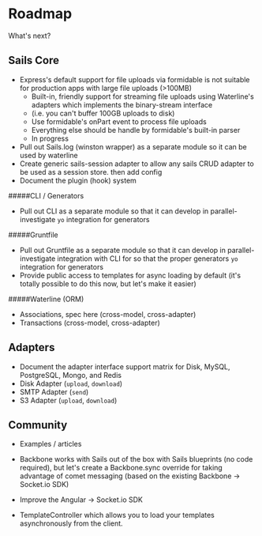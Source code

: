 # Roadmap

What's next?

## Sails Core
+ Express's default support for file uploads via formidable is not suitable for production apps with large file uploads (>100MB)
  + Built-in, friendly support for streaming file uploads using Waterline's adapters which implements the binary-stream interface
  + (i.e. you can't buffer 100GB uploads to disk)
  + Use formidable's onPart event to process file uploads
  + Everything else should be handle by formidable's built-in parser
  + In progress
+ Pull out Sails.log (winston wrapper) as a separate module so it can be used by waterline
+ Create generic sails-session adapter to allow any sails CRUD adapter to be used as a session store. then add config
+ Document the plugin (hook) system

#####CLI / Generators
+ Pull out CLI as a separate module so that it can develop in parallel- investigate `yo` integration for generators

#####Gruntfile
+ Pull out Gruntfile as a separate module so that it can develop in parallel- investigate integration with CLI for so that the proper generators `yo` integration for generators
+ Provide public access to templates for async loading by default (it's totally possible to do this now, but let's make it easier)

#####Waterline (ORM)
+ Associations, spec here (cross-model, cross-adapter)
+ Transactions (cross-model, cross-adapter)




## Adapters
+ Document the adapter interface support matrix for Disk, MySQL, PostgreSQL, Mongo, and Redis
+ Disk Adapter (`upload`, `download`)
+ SMTP Adapter (`send`)
+ S3 Adapter (`upload`, `download`)

## Community
+ Examples / articles
+ Backbone works with Sails out of the box with Sails blueprints (no code required), but let's create a Backbone.sync override for taking advantage of comet messaging (based on the existing Backbone -> Socket.io SDK)
+ Improve the Angular -> Socket.io SDK



+ TemplateController which allows you to load your templates asynchronously from the client.
